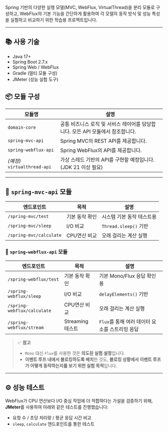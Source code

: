 
Spring 기반의 다양한 실행 모델(MVC, WebFlux, VirtualThread)을 분리 모듈로 구성하고,
WebFlux의 기본 기능을 간단하게 활용하여
각 모델의 동작 방식 및 성능 특성을 실험하고 비교하기 위한 학습용 프로젝트입니다.



---

## 📚 사용 기술

- Java 17+
- Spring Boot 2.7.x
- Spring Web / WebFlux
- Gradle (멀티 모듈 구성)
- JMeter (성능 실험 도구)



## 📦 모듈 구성

| 모듈명 | 설명 |
|--------|------|
| `domain-core` | 공통 비즈니스 로직 및 서비스 레이어를 담당합니다. 모든 API 모듈에서 참조합니다. |
| `spring-mvc-api` | Spring MVC의 REST API를 제공합니다. |
| `spring-webflux-api` | Spring WebFlux의 API를 제공합니다. |
| *(예정)* `virtualthread-api` | 가상 스레드 기반의 API를 구현할 예정입니다. (JDK 21 이상 필요) |



---

## 📍 `spring-mvc-api` 모듈

| 엔드포인트 | 목적 | 설명 |
|------------|------|------|
| `/spring-mvc/test` | 기본 동작 확인 | 시스템 기본 동작 테스트용 |
| `/spring-mvc/sleep` | I/O 비교 | `Thread.sleep()` 기반 |
| `/spring-mvc/calculate` | CPU연산 비교 | 오래 걸리는 계산 실행 |



### 📍 `spring-webflux-api` 모듈

| 엔드포인트 | 목적 | 설명 |
|------------|------|------|
| `/spring-webflux/test` | 기본 동작 확인 | 기본 Mono/Flux 응답 확인용 |
| `/spring-webflux/sleep` | I/O 비교 | `delayElements()` 기반 |
| `/spring-webflux/calculate` | CPU연산 비교 | 오래 걸리는 계산 실행 |
| `/spring-webflux/stream` | Streaming 테스트 | `Flux`를 통해 여러 데이터 요소를 스트리밍 응답 |


> ✅ **참고**  
> - `Mono` 대신 `Flux`를 사용한 것은 **의도된 실험 설정**입니다.  
> - **이벤트 루프 내에서 블로킹하도록 배치**한 것도, **블로킹 상황에서 이벤트 루프가 어떻게 동작하는지를 보기 위한 실험 목적**입니다.  



---

## ⚙️ 성능 테스트

WebFlux가 CPU 연산보다 I/O 중심 작업에 더 적합하다는 가설을 검증하기 위해,  
**JMeter**를 사용하여 아래와 같은 테스트를 진행했습니다:

- 요청 수 / 초당 처리량 / 평균 응답 시간 비교
- `sleep`, `calculate` 엔드포인트를 통한 테스트

